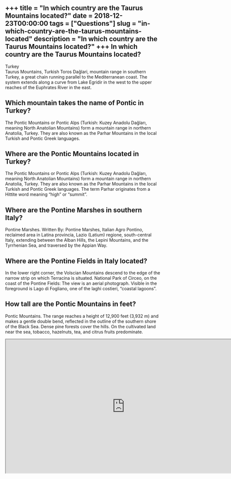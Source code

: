 +++
title = "In which country are the Taurus Mountains located?"
date = 2018-12-23T00:00:00
tags = ["Questions"]
slug = "in-which-country-are-the-taurus-mountains-located"
description = "In which country are the Taurus Mountains located?"
+++
In which country are the Taurus Mountains located?
--------------------------------------------------

Turkey  
Taurus Mountains, Turkish Toros Dağlari, mountain range in southern Turkey, a great chain running parallel to the Mediterranean coast. The system extends along a curve from Lake Egridir in the west to the upper reaches of the Euphrates River in the east.

Which mountain takes the name of Pontic in Turkey?
--------------------------------------------------

The Pontic Mountains or Pontic Alps (Turkish: Kuzey Anadolu Dağları, meaning North Anatolian Mountains) form a mountain range in northern Anatolia, Turkey. They are also known as the Parhar Mountains in the local Turkish and Pontic Greek languages.

Where are the Pontic Mountains located in Turkey?
-------------------------------------------------

The Pontic Mountains or Pontic Alps (Turkish: Kuzey Anadolu Dağları, meaning North Anatolian Mountains) form a mountain range in northern Anatolia, Turkey. They are also known as the Parhar Mountains in the local Turkish and Pontic Greek languages. The term Parhar originates from a Hittite word meaning “high” or “summit”.

Where are the Pontine Marshes in southern Italy?
------------------------------------------------

Pontine Marshes. Written By: Pontine Marshes, Italian Agro Pontino, reclaimed area in Latina provincia, Lazio (Latium) regione, south-central Italy, extending between the Alban Hills, the Lepini Mountains, and the Tyrrhenian Sea, and traversed by the Appian Way.

Where are the Pontine Fields in Italy located?
----------------------------------------------

In the lower right corner, the Volscian Mountains descend to the edge of the narrow strip on which Terracina is situated. National Park of Circeo, on the coast of the Pontine Fields: The view is an aerial photograph. Visible in the foreground is Lago di Fogliano, one of the laghi costieri, “coastal lagoons”.

How tall are the Pontic Mountains in feet?
------------------------------------------

Pontic Mountains. The range reaches a height of 12,900 feet (3,932 m) and makes a gentle double bend, reflected in the outline of the southern shore of the Black Sea. Dense pine forests cover the hills. On the cultivated land near the sea, tobacco, hazelnuts, tea, and citrus fruits predominate.

<iframe allow="accelerometer; autoplay; clipboard-write; encrypted-media; gyroscope; picture-in-picture" allowfullscreen="" class="__youtube_prefs__  epyt-is-override  no-lazyload" data-no-lazy="1" data-origheight="433" data-origwidth="770" data-skipgform_ajax_framebjll="" height="433" id="_ytid_92141" loading="lazy" src="https://www.youtube.com/embed/zX0WEl66Kio?enablejsapi=1&autoplay=0&cc_load_policy=0&cc_lang_pref=&iv_load_policy=1&loop=0&modestbranding=0&rel=1&fs=1&playsinline=0&autohide=2&theme=dark&color=red&controls=1&" title="YouTube player" width="770"></iframe>